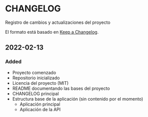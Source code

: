 # CHANGELOG #

Registro de cambios y actualizaciones del proyecto

El formato está basado en [Keep a Changelog](https://keepachangelog.com/en/1.0.0/).

## 2022-02-13

### Added

- Proyecto comenzado
- Repositorio inicializado
- Licencia del proyecto (MIT)
- README documentando las bases del proyecto
- CHANGELOG principal
- Estructura base de la aplicación (sin contenido por el momento)
  - Aplicación principal
  - Aplicación de la API